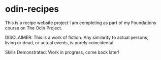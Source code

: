 # odin-recipes
This is a recipe website project I am completing as part of my Foundations course on The Odin Project. 

DISCLAIMER:
This is a work of fiction. Any similarity to actual persons, living or dead, or actual events, is purely coincidental.

Skills Demonstrated:
Work in progress, come back later!
